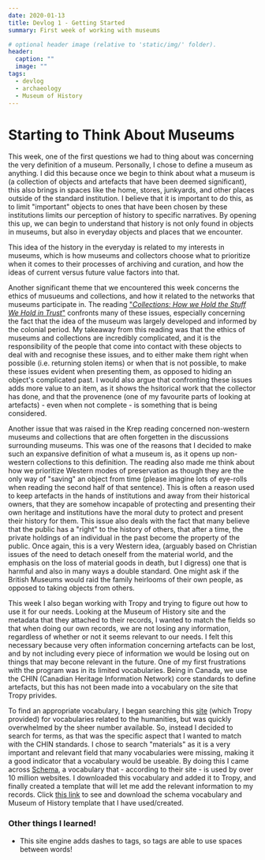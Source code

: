 ```yaml
---
date: 2020-01-13
title: Devlog 1 - Getting Started
summary: First week of working with museums

# optional header image (relative to 'static/img/' folder).
header:
  caption: ""
  image: ""
tags:
  - devlog
  - archaeology
  - Museum of History
---
```


# Starting to Think About Museums

This week, one of the first questions we had to thing about was concerning the very definition of a museum. Personally, I chose to define a museum as anything. I did this because once we begin to think about what a museum is (a collection of objects and artefacts that have been deemed significant), this also brings in spaces like the home, stores, junkyards, and other places outside of the standard institution. I believe that it is important to do this, as to limit "important" objects to ones that have been chosen by these institutions limits our perception of history to specific narratives. By opening this up, we can begin to understand that history is not only found in objects in museums, but also in everyday objects and places that we encounter. 

This idea of the history in the everyday is related to my interests in museums, which is how museums and collectors choose what to prioritize when it comes to their processes of archiving and curation, and how the ideas of current versus future value factors into that. 

Another significant theme that we encountered this week concerns the ethics of musueums and collections, and how it related to the networks that museums participate in. The reading ["*Collections: How we Hold the Stuff We Hold in Trust*"](https://static1.squarespace.com/static/58fa685dff7c50f78be5f2b2/t/59dcdd27e5dd5b5a1b51d9d8/1507646780650/TOOLKIT_10_2017.pdf) confronts many of these issues, especially concerning the fact that the idea of the museum was largely developed and informed by the colonial period. My takeaway from this reading was that the ethics of museums and collections are incredibly complicated, and it is the responsibility of the people that come into contact with these objects to deal with and recognise these issues, and to either make them right when possible (i.e. returning stolen items) or when that is not possible, to make these issues evident when presenting them, as opposed to hiding an object's complicated past. I would also argue that confronting these issues adds more value to an item, as it shows the hsitorical work that the collector has done, and that the provenence (one of my favourite parts of looking at artefacts) - even when not complete - is something that is being considered. 

Another issue that was raised in the Krep reading concerned non-western museums and collections that are often forgetten in the discussions surrounding museums. This was one of the reasons that I decided to make such an expansive definition of what a museum is, as it opens up non-western collections to this definition. The reading also made me think about how we prioritize Western modes of preservation as though they are the only way of "saving" an object from time (please imagine lots of eye-rolls when reading the second half of that sentence). This is often a reason used to keep artefacts in the hands of institutions and away from their historical owners, that they are somehow incapable of protecting and presenting their own heritage and institutions have the moral duty to protect and present their history for them. This issue also deals with the fact that many believe that the public has a "right" to the history of others, that after a time, the private holdings of an individual in the past become the property of the public. Once again, this is a very Western idea, (arguably based on Christian issues of the need to detach oneself from the material world, and the emphasis on the loss of material goods in death, but I digress) one that is harmful and also in many ways a double standard. One might ask if the British Museums would raid the family heirlooms of their own people, as opposed to taking objects from others.

This week I also began working with Tropy and trying to figure out how to use it for our needs. Looking at the Museum of History site and the metadata that they attached to their records, I wanted to match the fields so that when doing our own records, we are not losing any information, regardless of whether or not it seems relevant to our needs. I felt this necessary because very often information concerning artefacts can be lost, and by not including every piece of information we would be losing out on things that may becone relevant in the future. One of my first frustrations with the program was in its limited vocabularies. Being in Canada, we use the CHIN (Canadian Heritage Information Network) core standards to define artefacts, but this has not been made into a vocabulary on the site that Tropy privides. 

To find an appropriate vocabulary, I began searching this [site](https://lov.linkeddata.es/dataset/lov/ "Title") (which Tropy provided) for vocabularies related to the humanities, but was quickly overwhelmed by the sheer number available. So, instead I decided to search for terms, as that was the specific aspect that I wanted to match with the CHIN standards. I chose to search "materials" as it is a very important and relevant field that many vocabularies were missing, making it a good indicator that a vocabulary would be useable. By doing this I came across [Schema](https://schema.org/ "schema"), a vocabulary that - according to their site - is used by over 10 million websites. I downloaded this vocabulary and added it to Tropy, and finally created a template that will let me add the relevant information to my records. Click [this link](https://github.com/maggiesherwin/academic-kickstart/tree/master/assets/files/museum-documents) to see and download the schema vocabulary and Museum of History template that I have used/created.

### Other things I learned!
- This site engine adds dashes to tags, so tags are able to use spaces between words! 
